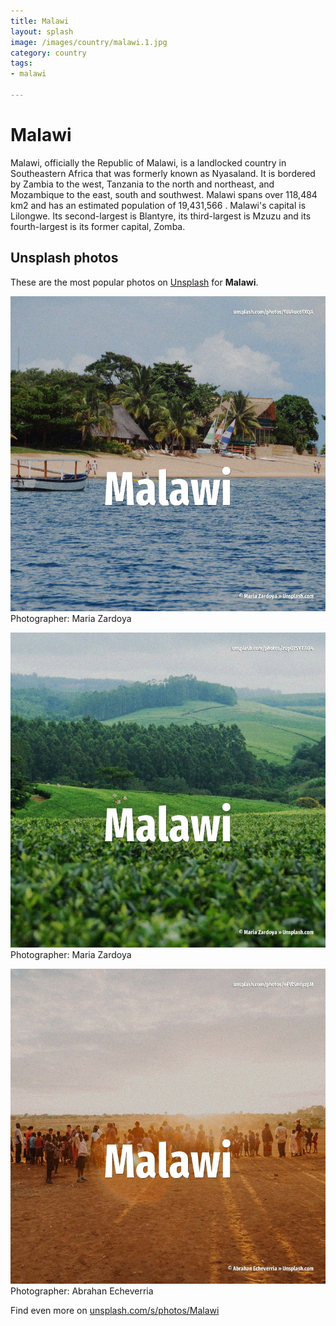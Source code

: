 ```yaml
---
title: Malawi
layout: splash
image: /images/country/malawi.1.jpg
category: country
tags:
- malawi

---
```

# Malawi

Malawi, officially the Republic of Malawi, is a landlocked country in Southeastern Africa that was  formerly known as Nyasaland. It is bordered by Zambia to the west, Tanzania to the north and northeast, and Mozambique to the  east, south and southwest. Malawi spans over 118,484 km2  and has an estimated population of 19,431,566 . Malawi's capital  is Lilongwe. Its second-largest is Blantyre, its third-largest is Mzuzu and its fourth-largest is its former  capital, Zomba. 

 
## Unsplash photos
These are the most popular photos on [Unsplash](https://unsplash.com) for **Malawi**.
 
![Malawi](/images/country/malawi.1.jpg)
Photographer:  Maria Zardoya
 
![Malawi](/images/country/malawi.2.jpg)
Photographer:  Maria Zardoya
 
![Malawi](/images/country/malawi.3.jpg)
Photographer:  Abrahan Echeverria
 
Find even more on [unsplash.com/s/photos/Malawi](https://unsplash.com/s/photos/Malawi)
 
